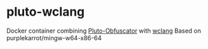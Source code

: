 # pluto-wclang

Docker container combining [Pluto-Obfuscator](https://github.com/bluesadi/Pluto-Obfuscator) with [wclang](https://github.com/tpoechtrager/wclang)
Based on purplekarrot/mingw-w64-x86-64
